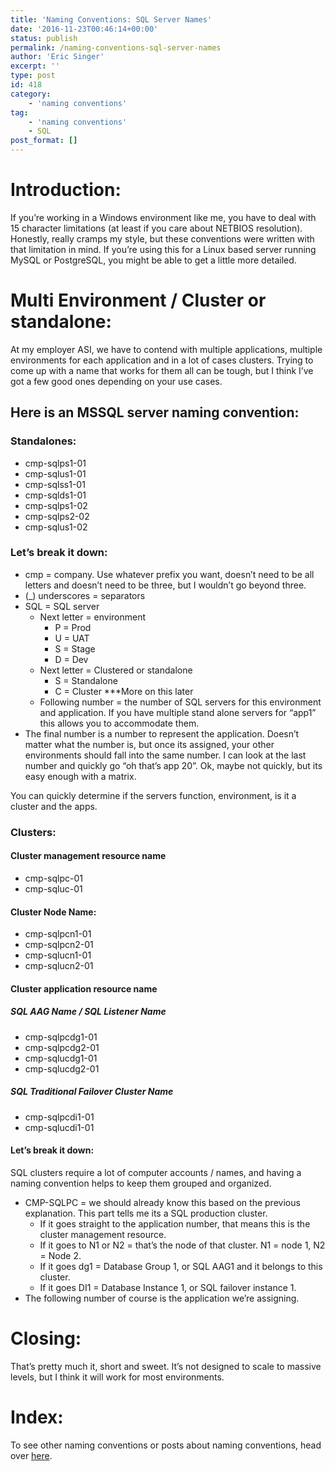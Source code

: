```yaml
---
title: 'Naming Conventions: SQL Server Names'
date: '2016-11-23T00:46:14+00:00'
status: publish
permalink: /naming-conventions-sql-server-names
author: 'Eric Singer'
excerpt: ''
type: post
id: 418
category:
    - 'naming conventions'
tag:
    - 'naming conventions'
    - SQL
post_format: []
---
```

Introduction:
=============

If you’re working in a Windows environment like me, you have to deal with 15 character limitations (at least if you care about NETBIOS resolution). Honestly, really cramps my style, but these conventions were written with that limitation in mind. If you’re using this for a Linux based server running MySQL or PostgreSQL, you might be able to get a little more detailed.

Multi Environment / Cluster or standalone:
==========================================

At my employer ASI, we have to contend with multiple applications, multiple environments for each application and in a lot of cases clusters. Trying to come up with a name that works for them all can be tough, but I think I’ve got a few good ones depending on your use cases.

Here is an MSSQL server naming convention:
------------------------------------------

### Standalones:

- cmp-sqlps1-01
- cmp-sqlus1-01
- cmp-sqlss1-01
- cmp-sqlds1-01
- cmp-sqlps1-02
- cmp-sqlps2-02
- cmp-sqlus1-02

### Let’s break it down:

- cmp = company. Use whatever prefix you want, doesn’t need to be all letters and doesn’t need to be three, but I wouldn’t go beyond three.
- (\_) underscores = separators
- SQL = SQL server 
  - Next letter = environment 
      - P = Prod
      - U = UAT
      - S = Stage
      - D = Dev
  - Next letter = Clustered or standalone 
      - S = Standalone
      - C = Cluster \*\*\*More on this later
  - Following number = the number of SQL servers for this environment and application. If you have multiple stand alone servers for “app1” this allows you to accommodate them.
- The final number is a number to represent the application. Doesn’t matter what the number is, but once its assigned, your other environments should fall into the same number. I can look at the last number and quickly go “oh that’s app 20”. Ok, maybe not quickly, but its easy enough with a matrix.

You can quickly determine if the servers function, environment, is it a cluster and the apps.

### Clusters:

#### Cluster management resource name

- cmp-sqlpc-01
- cmp-sqluc-01

#### Cluster Node Name:

- cmp-sqlpcn1-01
- cmp-sqlpcn2-01
- cmp-sqlucn1-01
- cmp-sqlucn2-01

#### Cluster application resource name

##### SQL AAG Name / SQL Listener Name

- cmp-sqlpcdg1-01
- cmp-sqlpcdg2-01
- cmp-sqlucdg1-01
- cmp-sqlucdg2-01

##### SQL Traditional Failover Cluster Name

- cmp-sqlpcdi1-01
- cmp-sqlucdi1-01

#### Let’s break it down:

SQL clusters require a lot of computer accounts / names, and having a naming convention helps to keep them grouped and organized.

- CMP-SQLPC = we should already know this based on the previous explanation. This part tells me its a SQL production cluster. 
  - If it goes straight to the application number, that means this is the cluster management resource.
  - If it goes to N1 or N2 = that’s the node of that cluster. N1 = node 1, N2 = Node 2.
  - If it goes dg1 = Database Group 1, or SQL AAG1 and it belongs to this cluster.
  - If it goes DI1 = Database Instance 1, or SQL failover instance 1.
- The following number of course is the application we’re assigning.

Closing:
========

That’s pretty much it, short and sweet. It’s not designed to scale to massive levels, but I think it will work for most environments.

Index:
======

To see other naming conventions or posts about naming conventions, head over [here](http://www.ericcsinger.com/naming-conventions-intoduction/).